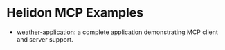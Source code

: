 # Helidon MCP Examples

* [weather-application](weather-application/README.md): a complete application demonstrating MCP client and server support.

